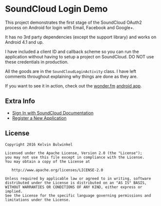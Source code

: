 SoundCloud Login Demo
=====================

This project demonstrates the first stage of the SoundCloud OAuth2 process on Android
for login with Email, Facebook and Google+.
 
It has no 3rd party dependencies (except the support library) and works on Android 4.1 and up.

I have included a client ID and callback scheme so you can run the application without having 
to setup a project on SoundCloud. DO NOT use these credentials in production.

All the goods are in the `SoundCloudLoginActivity` class. I have left comments throughout
explaining why things are done as they are.

If you want to see it in action, check out the [wonder.fm](http://wonder.fm/) [android app](https://play.google.com/store/apps/details?id=com.hydricmedia.wonderfm&hl=en).


Extra Info
----------
* [Sign In with SoundCloud Documentation](https://developer.soundcloud.com/docs/api/guide#authentication)
* [Register a New Application](http://soundcloud.com/you/apps/new)


License
--------

    Copyright 2016 Kelvin Bulwinkel

    Licensed under the Apache License, Version 2.0 (the "License");
    you may not use this file except in compliance with the License.
    You may obtain a copy of the License at

       http://www.apache.org/licenses/LICENSE-2.0

    Unless required by applicable law or agreed to in writing, software
    distributed under the License is distributed on an "AS IS" BASIS,
    WITHOUT WARRANTIES OR CONDITIONS OF ANY KIND, either express or implied.
    See the License for the specific language governing permissions and
    limitations under the License.